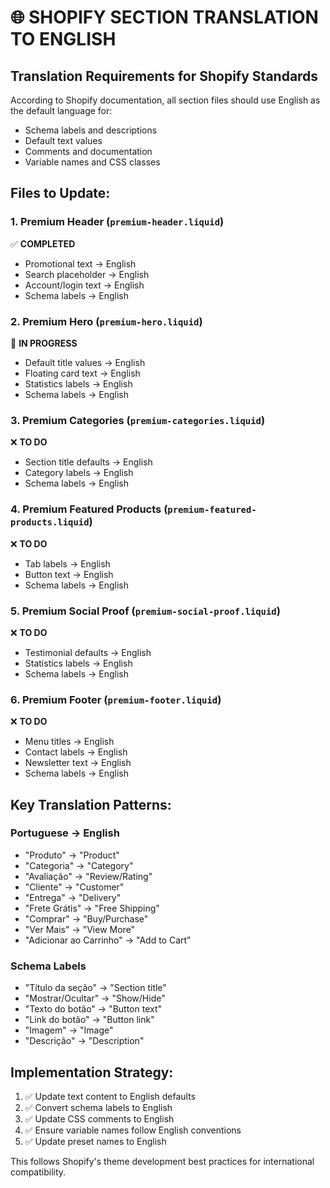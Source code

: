 # 🌐 SHOPIFY SECTION TRANSLATION TO ENGLISH

## Translation Requirements for Shopify Standards

According to Shopify documentation, all section files should use English as the default language for:
- Schema labels and descriptions
- Default text values
- Comments and documentation
- Variable names and CSS classes

## Files to Update:

### 1. Premium Header (`premium-header.liquid`)
✅ **COMPLETED**
- Promotional text → English
- Search placeholder → English
- Account/login text → English
- Schema labels → English

### 2. Premium Hero (`premium-hero.liquid`)
🔄 **IN PROGRESS**
- Default title values → English
- Floating card text → English
- Statistics labels → English
- Schema labels → English

### 3. Premium Categories (`premium-categories.liquid`)
❌ **TO DO**
- Section title defaults → English
- Category labels → English
- Schema labels → English

### 4. Premium Featured Products (`premium-featured-products.liquid`)
❌ **TO DO**
- Tab labels → English
- Button text → English
- Schema labels → English

### 5. Premium Social Proof (`premium-social-proof.liquid`)
❌ **TO DO**
- Testimonial defaults → English
- Statistics labels → English
- Schema labels → English

### 6. Premium Footer (`premium-footer.liquid`)
❌ **TO DO**
- Menu titles → English
- Contact labels → English
- Newsletter text → English
- Schema labels → English

## Key Translation Patterns:

### Portuguese → English
- "Produto" → "Product"
- "Categoria" → "Category"
- "Avaliação" → "Review/Rating"
- "Cliente" → "Customer"
- "Entrega" → "Delivery"
- "Frete Grátis" → "Free Shipping"
- "Comprar" → "Buy/Purchase"
- "Ver Mais" → "View More"
- "Adicionar ao Carrinho" → "Add to Cart"

### Schema Labels
- "Título da seção" → "Section title"
- "Mostrar/Ocultar" → "Show/Hide"
- "Texto do botão" → "Button text"
- "Link do botão" → "Button link"
- "Imagem" → "Image"
- "Descrição" → "Description"

## Implementation Strategy:

1. ✅ Update text content to English defaults
2. ✅ Convert schema labels to English
3. ✅ Update CSS comments to English
4. ✅ Ensure variable names follow English conventions
5. ✅ Update preset names to English

This follows Shopify's theme development best practices for international compatibility.

